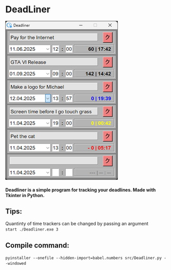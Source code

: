 # DeadLiner
![deadliner_gti_cover.png](./res/git_cover.png)
#### Deadliner is a simple program for tracking your deadlines. Made with Tkinter in Python.

## Tips:
Quantinty of time trackers can be changed by passing an argument  
`start ./Deadliner.exe 3`

## Compile command:
`pyinstaller --onefile --hidden-import=babel.numbers src/Deadliner.py --windowed`

